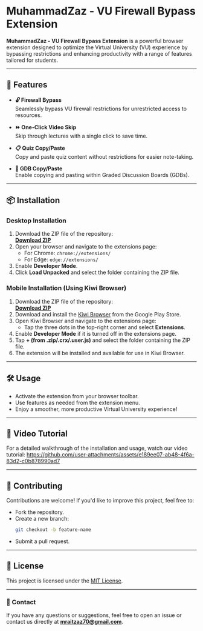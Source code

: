 # MuhammadZaz - VU Firewall Bypass Extension

**MuhammadZaz - VU Firewall Bypass Extension** is a powerful browser extension designed to optimize the Virtual University (VU) experience by bypassing restrictions and enhancing productivity with a range of features tailored for students.

---

## 🚀 Features

- **🔓 Firewall Bypass**  
  Seamlessly bypass VU firewall restrictions for unrestricted access to resources.

- **⏩ One-Click Video Skip**  
  Skip through lectures with a single click to save time.

- **📋 Quiz Copy/Paste**  
  Copy and paste quiz content without restrictions for easier note-taking.

- **📄 GDB Copy/Paste**  
  Enable copying and pasting within Graded Discussion Boards (GDBs).

---

## 📦 Installation

### Desktop Installation

1. Download the ZIP file of the repository:  
   [**Download ZIP**](https://github.com/aitzaz70/MuhammadZaz-VU-FIREWALL-EXTENSION/raw/refs/heads/main/%F0%9D%99%88%F0%9D%99%AA%F0%9D%99%9D%F0%9D%99%96%F0%9D%99%A2%F0%9D%99%A2%F0%9D%99%96%F0%9D%99%99%20%F0%9D%99%95%F0%9D%99%96%F0%9D%99%AF%EA%AA%9C%20VU%20Firewall%20Bypass.zip)
2. Open your browser and navigate to the extensions page:  
   - For Chrome: `chrome://extensions/`  
   - For Edge: `edge://extensions/`  
3. Enable **Developer Mode**.  
4. Click **Load Unpacked** and select the folder containing the ZIP file.

### Mobile Installation (Using Kiwi Browser)

1. Download the ZIP file of the repository:  
   [**Download ZIP**](https://github.com/aitzaz70/MuhammadZaz-VU-FIREWALL-EXTENSION/raw/refs/heads/main/%F0%9D%99%88%F0%9D%99%AA%F0%9D%99%9D%F0%9D%99%96%F0%9D%99%A2%F0%9D%99%A2%F0%9D%99%96%F0%9D%99%99%20%F0%9D%99%95%F0%9D%99%96%F0%9D%99%AF%EA%AA%9C%20VU%20Firewall%20Bypass.zip)
2. Download and install the [Kiwi Browser](https://play.google.com/store/apps/details?id=com.kiwibrowser.browser) from the Google Play Store.
3. Open Kiwi Browser and navigate to the extensions page:  
   - Tap the three dots in the top-right corner and select **Extensions**.
4. Enable **Developer Mode** if it is turned off in the extensions page.
5. Tap **+ (from .zip/.crx/.user.js)** and select the folder containing the ZIP file.
6. The extension will be installed and available for use in Kiwi Browser.

---

## 🛠️ Usage

- Activate the extension from your browser toolbar.  
- Use features as needed from the extension menu.  
- Enjoy a smoother, more productive Virtual University experience!

---

## 🎥 Video Tutorial

For a detailed walkthrough of the installation and usage, watch our video tutorial:
https://github.com/user-attachments/assets/e189ee07-ab48-4f6a-83d2-c0b878990ad7

---

## 🤝 Contributing

Contributions are welcome! If you'd like to improve this project, feel free to:  
- Fork the repository.  
- Create a new branch:  
  ```bash
  git checkout -b feature-name
  ```  
- Submit a pull request.

---

## 📝 License

This project is licensed under the [MIT License](LICENSE).

---

### 📧 Contact
If you have any questions or suggestions, feel free to open an issue or contact us directly at **mraitzaz70@gmail.com**.
